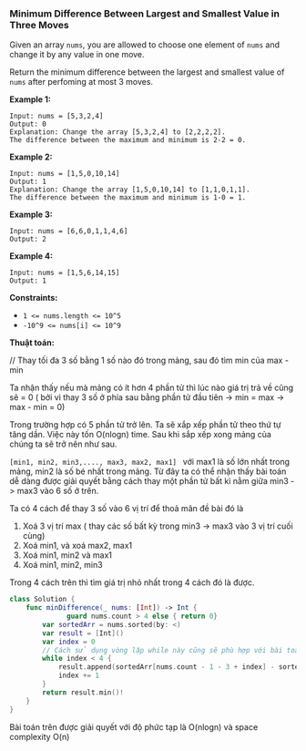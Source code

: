 ### Minimum Difference Between Largest and Smallest Value in Three Moves

Given an array `nums`, you are allowed to choose one element of `nums` and change it by any value in one move.

Return the minimum difference between the largest and smallest value of `nums` after perfoming at most 3 moves.

 

**Example 1:**

```
Input: nums = [5,3,2,4]
Output: 0
Explanation: Change the array [5,3,2,4] to [2,2,2,2].
The difference between the maximum and minimum is 2-2 = 0.
```

**Example 2:**

```
Input: nums = [1,5,0,10,14]
Output: 1
Explanation: Change the array [1,5,0,10,14] to [1,1,0,1,1]. 
The difference between the maximum and minimum is 1-0 = 1.
```

**Example 3:**

```
Input: nums = [6,6,0,1,1,4,6]
Output: 2
```

**Example 4:**

```
Input: nums = [1,5,6,14,15]
Output: 1
```

 

**Constraints:**

- `1 <= nums.length <= 10^5`
- `-10^9 <= nums[i] <= 10^9`



**Thuật toán:**

// Thay tối đa 3 số bằng 1 số nào đó trong mảng, sau đó tìm min của max - min 

 Ta nhận thấy nếu mà mảng có ít hơn 4 phần tử thì lúc nào giá trị trả về cũng sẽ = 0 ( bởi vì thay 3 số ở phía sau bằng phần tử đầu tiên -> min = max →  max - min = 0)

Trong trường hợp có 5 phần tử trở lên.  Ta sẽ xắp xếp phần tử theo thứ tự tăng dần. Việc này tốn O(nlogn) time. Sau khi sắp xếp xong mảng của chúng ta sẽ trở nên như sau.

`[min1, min2, min3,...., max3, max2, max1] `  với max1 là số lớn nhất trong mảng, min2 là số bé nhất trong mảng. Từ đây ta có thể nhận thấy bài toán dễ dàng được giải quyết bằng cách thay một phần tử bất kì nằm giữa min3 -> max3 vào 6 số ở trên. 

Ta có 4 cách để thay 3 số vào 6 vị trí để thoả mãn đề bài đó là

1. Xoá 3 vị trí max ( thay các số bất kỳ trong min3 -> max3 vào 3 vị trí cuối cùng)
2. Xoá min1, và xoá max2, max1
3. Xoá min1, min2 và max1
4. Xoá min1, min2, min3

Trong 4 cách trên thì tìm giá trị nhỏ nhất trong 4 cách đó là được.

```swift
class Solution {
    func minDifference(_ nums: [Int]) -> Int {
 			  guard nums.count > 4 else { return 0}
        var sortedArr = nums.sorted(by: <)
        var result = [Int]()
        var index = 0
      	// Cách sử dụng vòng lặp while này cũng sẽ phù hợp với bài toán thay k số trong mảng cũng sẽ sử dụng đc. 
        while index < 4 {
            result.append(sortedArr[nums.count - 1 - 3 + index] - sortedArr[index])
            index += 1
        }
        return result.min()!
    }
}
```

Bài toán trên được giải quyết với độ phức tạp là O(nlogn) và space complexity O(n)


